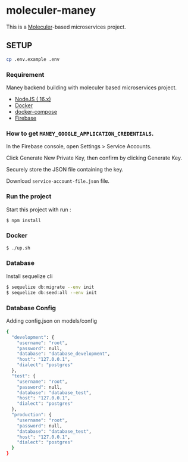 # moleculer-maney

This is a [Moleculer](https://moleculer.services/)-based microservices project. 

## SETUP

```sh
cp .env.example .env
```

### Requirement
Maney backend building with moleculer based microservices project.
- [NodeJS ( 16.x)](https://nodejs.org/en/download/) 
- [Docker](https://www.docker.com/)
- [docker-compose](https://docs.docker.com/compose/)
- [Firebase](https://firebase.google.com/)

### How to get `MANEY_GOOGLE_APPLICATION_CREDENTIALS`.

In the Firebase console, open Settings > Service Accounts.

Click Generate New Private Key, then confirm by clicking Generate Key.

Securely store the JSON file containing the key.

Download `service-account-file.json` file.

### Run the project
Start this project with run :

```sh
$ npm install
```

### Docker

```sh
$ ./up.sh
```

### Database

Install sequelize cli

```sh
$ sequelize db:migrate --env init
$ sequelize db:seed:all --env init
```

### Database Config

Adding config.json on models/config

```sh
{
  "development": {
    "username": "root",
    "password": null,
    "database": "database_development",
    "host": "127.0.0.1",
    "dialect": "postgres"
  },
  "test": {
    "username": "root",
    "password": null,
    "database": "database_test",
    "host": "127.0.0.1",
    "dialect": "postgres"
  },
  "production": {
    "username": "root",
    "password": null,
    "database": "database_test",
    "host": "127.0.0.1",
    "dialect": "postgres"
  }
}
```
